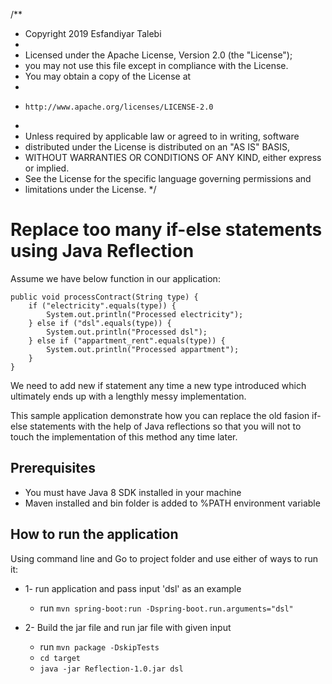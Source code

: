 /**
 * Copyright 2019 Esfandiyar Talebi
 *
 * Licensed under the Apache License, Version 2.0 (the "License");
 * you may not use this file except in compliance with the License.
 * You may obtain a copy of the License at
 *
 *     http://www.apache.org/licenses/LICENSE-2.0
 *
 * Unless required by applicable law or agreed to in writing, software
 * distributed under the License is distributed on an "AS IS" BASIS,
 * WITHOUT WARRANTIES OR CONDITIONS OF ANY KIND, either express or implied.
 * See the License for the specific language governing permissions and
 * limitations under the License.
 */

# Replace too many if-else statements using Java Reflection   

Assume we have below function in our application:

    public void processContract(String type) {
        if ("electricity".equals(type)) {
            System.out.println("Processed electricity");
        } else if ("dsl".equals(type)) {
            System.out.println("Processed dsl");
        } else if ("appartment_rent".equals(type)) {
            System.out.println("Processed appartment");
        }
    }

We need to add new if statement any time a new type introduced which ultimately ends up
with a lengthly messy implementation.  

This sample application demonstrate how you can replace the old fasion if-else statements with the 
help of Java reflections so that you will not to touch the implementation of this method any time later.


## Prerequisites
   * You must have Java 8 SDK installed in your machine
   * Maven installed and bin folder is added to %PATH environment variable
   
## How to run the application
 
 Using command line and Go to project folder and use either of ways to run it:
* 1- run application and pass input 'dsl' as an example
    * run `mvn spring-boot:run -Dspring-boot.run.arguments="dsl" `   
 
 * 2- Build the jar file and run jar file with given input   
   * run `mvn package -DskipTests `
   * `cd target`
   * `java -jar Reflection-1.0.jar dsl`
  